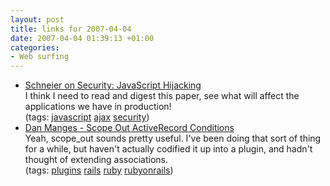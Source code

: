 ```yaml
---
layout: post
title: links for 2007-04-04
date: 2007-04-04 01:39:13 +01:00
categories:
- Web surfing
---
```

<ul class="delicious">
	<li>
		<div class="delicious-link"><a href="http://www.schneier.com/blog/archives/2007/04/javascript_hija.html">Schneier on Security: JavaScript Hijacking</a></div>
		<div class="delicious-extended">I think I need to read and digest this paper, see what will affect the applications we have in production!</div>
		<div class="delicious-tags">(tags: <a href="http://del.icio.us/mathie/javascript">javascript</a> <a href="http://del.icio.us/mathie/ajax">ajax</a> <a href="http://del.icio.us/mathie/security">security</a>)</div>
	</li>
	<li>
		<div class="delicious-link"><a href="http://www.dcmanges.com/blog/21">Dan Manges - Scope Out ActiveRecord Conditions</a></div>
		<div class="delicious-extended">Yeah, scope_out sounds pretty useful.  I've been doing that sort of thing for a while, but haven't actually codified it up into a plugin, and hadn't thought of extending associations.</div>
		<div class="delicious-tags">(tags: <a href="http://del.icio.us/mathie/plugins">plugins</a> <a href="http://del.icio.us/mathie/rails">rails</a> <a href="http://del.icio.us/mathie/ruby">ruby</a> <a href="http://del.icio.us/mathie/rubyonrails">rubyonrails</a>)</div>
	</li>
</ul>

